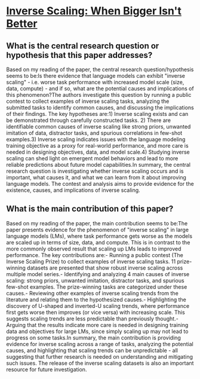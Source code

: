 # [Inverse Scaling: When Bigger Isn't Better](https://arxiv.org/abs/2306.09479)

## What is the central research question or hypothesis that this paper addresses?

Based on my reading of the paper, the central research question/hypothesis seems to be:Is there evidence that language models can exhibit "inverse scaling" - i.e. worse task performance with increased model scale (size, data, compute) - and if so, what are the potential causes and implications of this phenomenon?The authors investigate this question by running a public contest to collect examples of inverse scaling tasks, analyzing the submitted tasks to identify common causes, and discussing the implications of their findings. The key hypotheses are:1) Inverse scaling exists and can be demonstrated through carefully constructed tasks. 2) There are identifiable common causes of inverse scaling like strong priors, unwanted imitation of data, distractor tasks, and spurious correlations in few-shot examples.3) Inverse scaling indicates issues with the language modeling training objective as a proxy for real-world performance, and more care is needed in designing objectives, data, and model scale.4) Studying inverse scaling can shed light on emergent model behaviors and lead to more reliable predictions about future model capabilities.In summary, the central research question is investigating whether inverse scaling occurs and is important, what causes it, and what we can learn from it about improving language models. The contest and analysis aims to provide evidence for the existence, causes, and implications of inverse scaling.


## What is the main contribution of this paper?

Based on my reading of the paper, the main contribution seems to be:The paper presents evidence for the phenomenon of "inverse scaling" in large language models (LMs), where task performance gets worse as the models are scaled up in terms of size, data, and compute. This is in contrast to the more commonly observed result that scaling up LMs leads to improved performance. The key contributions are:- Running a public contest (The Inverse Scaling Prize) to collect examples of inverse scaling tasks. 11 prize-winning datasets are presented that show robust inverse scaling across multiple model series.- Identifying and analyzing 4 main causes of inverse scaling: strong priors, unwanted imitation, distractor tasks, and spurious few-shot examples. The prize-winning tasks are categorized under these causes.- Reviewing other examples of inverse scaling trends from the literature and relating them to the hypothesized causes.- Highlighting the discovery of U-shaped and inverted-U scaling trends, where performance first gets worse then improves (or vice versa) with increasing scale. This suggests scaling trends are less predictable than previously thought.- Arguing that the results indicate more care is needed in designing training data and objectives for large LMs, since simply scaling up may not lead to progress on some tasks.In summary, the main contribution is providing evidence for inverse scaling across a range of tasks, analyzing the potential causes, and highlighting that scaling trends can be unpredictable - all suggesting that further research is needed on understanding and mitigating such issues. The release of the inverse scaling datasets is also an important resource for future investigation.
